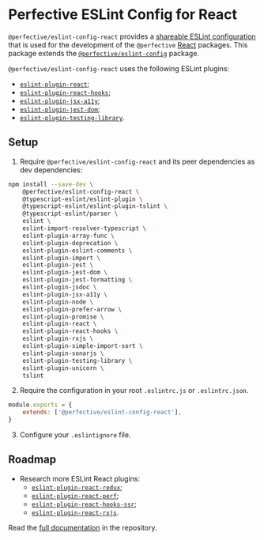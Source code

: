 # Perfective ESLint Config for React

`@perfective/eslint-config-react` provides
a [shareable ESLint configuration](https://eslint.org/docs/developer-guide/shareable-configs)
that is used for the development of the `@perfective` [React](https://reactjs.org) packages.
This package extends the
[`@perfective/eslint-config`](https://www.npmjs.com/package/@perfective/eslint-config) package.

`@perfective/eslint-config-react` uses the following ESLint plugins:

* [`eslint-plugin-react`](https://github.com/yannickcr/eslint-plugin-react);
* [`eslint-plugin-react-hooks`](https://www.npmjs.com/package/eslint-plugin-react-hooks);
* [`eslint-plugin-jsx-a11y`](https://github.com/jsx-eslint/eslint-plugin-jsx-a11y);
* [`eslint-plugin-jest-dom`](https://github.com/testing-library/eslint-plugin-jest-dom);
* [`eslint-plugin-testing-library`](https://github.com/testing-library/eslint-plugin-testing-library).


## Setup

1. Require `@perfective/eslint-config-react` and its peer dependencies as dev dependencies:

```bash
npm install --save-dev \
    @perfective/eslint-config-react \
    @typescript-eslint/eslint-plugin \
    @typescript-eslint/eslint-plugin-tslint \
    @typescript-eslint/parser \
    eslint \
    eslint-import-resolver-typescript \
    eslint-plugin-array-func \
    eslint-plugin-deprecation \
    eslint-plugin-eslint-comments \
    eslint-plugin-import \
    eslint-plugin-jest \
    eslint-plugin-jest-dom \
    eslint-plugin-jest-formatting \
    eslint-plugin-jsdoc \
    eslint-plugin-jsx-a11y \
    eslint-plugin-node \
    eslint-plugin-prefer-arrow \
    eslint-plugin-promise \
    eslint-plugin-react \
    eslint-plugin-react-hooks \
    eslint-plugin-rxjs \
    eslint-plugin-simple-import-sort \
    eslint-plugin-sonarjs \
    eslint-plugin-testing-library \
    eslint-plugin-unicorn \
    tslint
```

2. Require the configuration in your root `.eslintrc.js` or `.eslintrc.json`.
```js
module.exports = {
    extends: ['@perfective/eslint-config-react'],
}
```

3. Configure your `.eslintignore` file.

## Roadmap

* Research more ESLint React plugins:
    * [`eslint-plugin-react-redux`](https://github.com/DianaSuvorova/eslint-plugin-react-redux);
    * [`eslint-plugin-react-perf`](https://github.com/cvazac/eslint-plugin-react-perf);
    * [`eslint-plugin-react-hooks-ssr`](https://github.com/correttojs/eslint-plugin-react-hooks-ssr);
    * [`eslint-plugin-react-rxjs`](https://www.npmjs.com/package/eslint-plugin-react-rxjs).

Read the [full documentation](https://github.com/perfective/estlint-config-react/blob/master/README.adoc)
in the repository.
